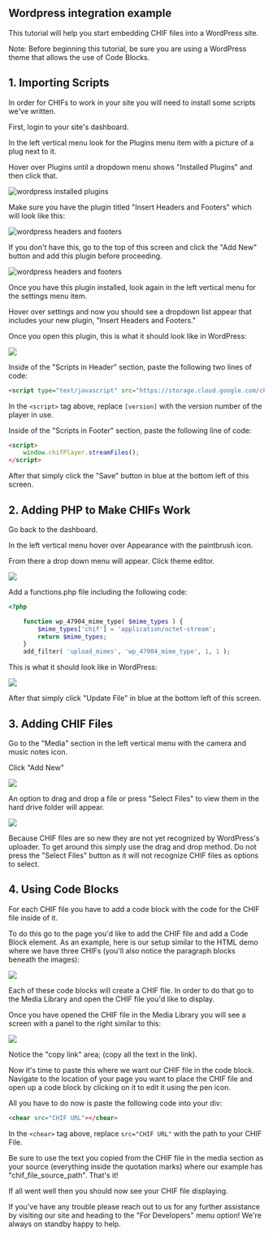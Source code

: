## Wordpress integration example

This tutorial will help you start embedding CHIF files into a WordPress site.

Note: Before beginning this tutorial, be sure you are using a WordPress theme that allows the use of Code Blocks.

## 1. Importing Scripts

In order for CHIFs to work in your site you will need to install some scripts we've written.

First, login to your site's dashboard.

In the left vertical menu look for the Plugins menu item with a picture of a plug next to it.

Hover over Plugins until a dropdown menu shows "Installed Plugins" and then click that.

![wordpress installed plugins](wordpress_installed_plugins.jpg)

Make sure you have the plugin titled "Insert Headers and Footers" which will look like this:

![wordpress headers and footers](wordpress_plugin_headers_footers.jpg)

If you don't have this, go to the top of this screen and click the "Add New" button and add this plugin before proceeding.

![wordpress headers and footers](wordpress_insert_header_footer.jpg)

Once you have this plugin installed, look again in the left vertical menu for the settings menu item.

Hover over settings and now you should see a dropdown list appear that includes your new plugin, "Insert Headers and Footers."

Once you open this plugin, this is what it should look like in WordPress:

![](wordpress_insert_header_footer_ui.jpg)

Inside of the "Scripts in Header" section, paste the following two lines of code:

```html
<script type="text/javascript" src="https://storage.cloud.google.com/chif-player/chifPlayer-[version].js"></script>
```

In the `<script>` tag above, replace `[version]` with the version number of the player in use.

Inside of the "Scripts in Footer" section, paste the following line of code:

```html
<script>
	window.chifPlayer.streamFiles();
</script>
```

After that simply click the "Save" button in blue at the bottom left of this screen.

## 2. Adding PHP to Make CHIFs Work

Go back to the dashboard.

In the left vertical menu hover over Appearance with the paintbrush icon.

From there a drop down menu will appear. Click theme editor.

![](wordpress_theme_editor.jpg)

Add a functions.php file including the following code:

```php
<?php

    function wp_47904_mime_type( $mime_types ) {
        $mime_types['chif'] = 'application/octet-stream';
        return $mime_types;
    }
    add_filter( 'upload_mimes', 'wp_47904_mime_type', 1, 1 );
```

This is what it should look like in WordPress:

![](wordpress_preview_functions_php.jpg)

After that simply click "Update File" in blue at the bottom left of this screen.

## 3. Adding CHIF Files

Go to the "Media" section in the left vertical menu with the camera and music notes icon.

Click "Add New"

![](wordpress_add_new_media.jpg)

An option to drag and drop a file or press "Select Files" to view them in the hard drive folder will appear.

![](wordpress_upload_media.jpg)

Because CHIF files are so new they are not yet recognized by WordPress's uploader. To get around this simply use the drag and drop method. Do not press the "Select Files" button as it will not recognize CHIF files as options to select.

## 4. Using Code Blocks

For each CHIF file you have to add a code block with the code for the CHIF file inside of it.

To do this go to the page you'd like to add the CHIF file and add a Code Block element. As an example, here is our setup similar to the HTML demo where we have three CHIFs (you'll also notice the paragraph blocks beneath the images):

![](wordpress_insert_code_block.jpg)

Each of these code blocks will create a CHIF file. In order to do that go to the Media Library and open the CHIF file you'd like to display.

Once you have opened the CHIF file in the Media Library you will see a screen with a panel to the right similar to this:

![](wordpress_media_properties.jpg)

Notice the "copy link" area; (copy all the text in the link).

Now it's time to paste this where we want our CHIF file in the code block. Navigate to the location of your page you want to place the CHIF file and open up a code block by clicking on it to edit it using the pen icon.

All you have to do now is paste the following code into your div:

```html
<chear src="CHIF URL"></chear>
```

In the `<chear>` tag above, replace `src="CHIF URL"` with the path to your CHIF File.

Be sure to use the text you copied from the CHIF file in the media section as your source (everything inside the quotation marks) where our example has "chif_file_source_path".
That's it!

If all went well then you should now see your CHIF file displaying.

If you've have any trouble please reach out to us for any further assistance by visiting our site and heading to the "For Developers" menu option! We're always on standby happy to help.
